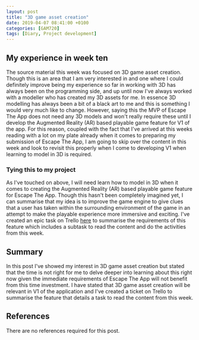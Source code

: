 ```yaml
---
layout: post
title: "3D game asset creation"
date: 2019-04-07 08:41:00 +0100
categories: [GAM720]
tags: [Diary, Project development]
---
```


## My experience in week ten

The source material this week was focused on 3D game asset creation. Though this is an area that I am very interested in and one where I could definitely improve being my experience so far in working with 3D has always been on the programming side, and up until now I've always worked with a modeller who has created my 3D assets for me. In essence 3D modelling has always been a bit of a black art to me and this is something I would very much like to change. However, saying this the MVP of Escape The App does not need any 3D models and won't really require these until I develop the Augmented Reality (AR) based playable game feature for V1 of the app. For this reason, coupled with the fact that I've arrived at this weeks reading with a lot on my plate already when it comes to preparing my submission of Escape The App, I am going to skip over the content in this week and look to revisit this properly when I come to developing V1 when learning to model in 3D is required.

### Tying this to my project

As I've touched on above, I will need learn how to model in 3D when it comes to creating the Augmented Reality (AR) based playable game feature for Escape The App. Though this hasn't been completely imagined yet, I can summarise that my idea is to improve the game engine to give clues that a user has taken within the surrounding environment of the game in an attempt to make the playable experience more immersive and exciting. I've created an epic task on Trello [here](https://trello.com/c/C92cGSzT/52-epc018-create-the-ar-based-playable-experience) to summarise the requirements of this feature which includes a subtask to read the content and do the activities from this week.

## Summary

In this post I've showed my interest in 3D game asset creation but stated that the time is not right for me to delve deeper into learning about this right now given the immediate requirements of Escape The App will not benefit from this time investment. I have stated that 3D game asset creation will be relevant in V1 of the application and I've created a ticket on Trello to summarise the feature that details a task to read the content from this week.

## References

There are no references required for this post.
